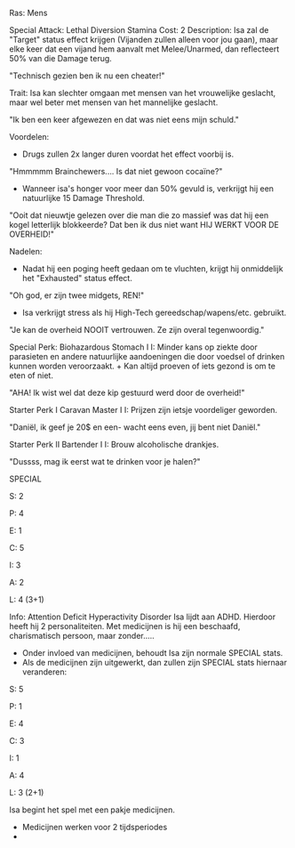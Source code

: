 Ras: Mens

Special Attack: Lethal Diversion
	Stamina Cost: 2
	Description: Isa zal de "Target" status effect krijgen (Vijanden zullen alleen voor jou gaan), maar elke keer dat een vijand hem aanvalt met Melee/Unarmed, dan reflecteert 50% van die Damage terug.

"Technisch gezien ben ik nu een cheater!"

Trait: Isa kan slechter omgaan met mensen van het vrouwelijke geslacht, maar wel beter met mensen van het mannelijke geslacht.

"Ik ben een keer afgewezen en dat was niet eens mijn schuld."

Voordelen:

- Drugs zullen 2x langer duren voordat het effect voorbij is.

"Hmmmmm Brainchewers.... Is dat niet gewoon cocaïne?"

- Wanneer isa's honger voor meer dan 50% gevuld is, verkrijgt hij een natuurlijke 15 Damage Threshold.

"Ooit dat nieuwtje gelezen over die man die zo massief was dat hij een kogel letterlijk blokkeerde? Dat ben ik dus niet want HIJ WERKT VOOR DE OVERHEID!"

Nadelen:

- Nadat hij een poging heeft gedaan om te vluchten, krijgt hij onmiddelijk het "Exhausted" status effect.

"Oh god, er zijn twee midgets, REN!"

- Isa verkrijgt stress als hij High-Tech gereedschap/wapens/etc. gebruikt.

"Je kan de overheid NOOIT vertrouwen. Ze zijn overal tegenwoordig."

Special Perk: Biohazardous Stomach I
	I: Minder kans op ziekte door parasieten en andere natuurlijke aandoeningen die door voedsel of drinken kunnen worden veroorzaakt.
	+ Kan altijd proeven of iets gezond is om te eten of niet.

"AHA! Ik wist wel dat deze kip gestuurd werd door de overheid!"

Starter Perk I
	Caravan Master I
	I: Prijzen zijn ietsje voordeliger geworden.

"Daniël, ik geef je 20$ en een- wacht eens even, jij bent niet Daniël."

Starter Perk II
	Bartender I
	I: Brouw alcoholische drankjes.

"Dussss, mag ik eerst wat te drinken voor je halen?"

SPECIAL

S: 2

P: 4

E: 1

C: 5

I: 3

A: 2

L: 4 (3+1)

Info:
Attention Deficit Hyperactivity Disorder
Isa lijdt aan ADHD. Hierdoor heeft hij 2 personaliteiten. Met medicijnen is hij een beschaafd, charismatisch persoon, maar zonder.....

- Onder invloed van medicijnen, behoudt Isa zijn normale SPECIAL stats.
- Als de medicijnen zijn uitgewerkt, dan zullen zijn SPECIAL stats hiernaar veranderen:

S: 5

P: 1

E: 4

C: 3

I: 1

A: 4

L: 3 (2+1)


Isa begint het spel met een pakje medicijnen.
- Medicijnen werken voor 2 tijdsperiodes
- 




